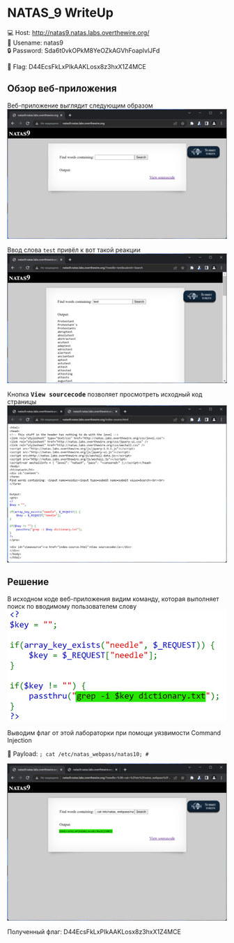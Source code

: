 # NATAS_9 WriteUp
:computer: Host: http://natas9.natas.labs.overthewire.org/  
:bust_in_silhouette: Usename: natas9  
:lock: Password: Sda6t0vkOPkM8YeOZkAGVhFoaplvlJFd

:triangular_flag_on_post: Flag: D44EcsFkLxPIkAAKLosx8z3hxX1Z4MCE

## Обзор веб-приложения
Веб-приложение выглядит следующим образом
![Скриншот веб-приложения](./img/natas9/natas9_0.png)

Ввод слова ``test`` привёл к вот такой реакции  
![Скриншот веб-приложения](./img/natas9/natas9_1.png)

Кнопка <kbd>**View sourcecode**</kbd> позволяет просмотреть исходный код страницы
![Скриншот исходного кода](./img/natas9/natas9_2.png)

## Решение
В исходном коде веб-приложения видим команду, которая выполняет поиск по вводимому пользователем слову
![Команда поиска](img/natas9/natas9_3.png)

Выводим флаг от этой лабораторки при помощи уязвимости Command Injection  

:space_invader: Payload: ``; cat /etc/natas_webpass/natas10; # ``  

![Получение флага](img/natas9/natas9_4.png)

Полученный флаг: D44EcsFkLxPIkAAKLosx8z3hxX1Z4MCE
